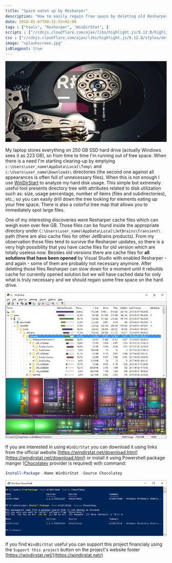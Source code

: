 ```yaml
---
title: "Space eaten up by Resharper"
description: "How to easily regain free space by deleting old Resharper cache."
date: 2018-05-07T00:22:53+02:00
tags : ["tools", "Resharper", "WinDirStat", ]
scripts : ["//cdnjs.cloudflare.com/ajax/libs/highlight.js/9.12.0/highlight.min.js", "//cdnjs.cloudflare.com/ajax/libs/fitvids/1.2.0/jquery.fitvids.min.js"]
css : ["//cdnjs.cloudflare.com/ajax/libs/highlight.js/9.12.0/styles/default.min.css"]
image: "splashscreen.jpg"
isBlogpost: true
---
```

![splashscreen](splashscreen.jpg)


My laptop stores everything on 250 GB SSD hard drive (actually Windows sees it as 223 GB), so from time to time I'm running out of free space. When there is a need I'm starting clearing-up by emptying `c:\Users\user_name\AppData\Local\Temp\` and `c:\Users\user_name\Downloads\` directories (the second one against all appearances is often full of unnecessary files). When this is not enough I use [WinDirStart](https://windirstat.net/) to analyze my hard disk usage. This simple but extremely useful tool presents directory tree with attributes related to disk utilization such as: size, usage percentage, number of items (files and subdirectories), etc.; so you can easily drill down the tree looking for elements eating up your free space. There is also a colorful tree map that allows you to immediately spot large files.

One of my interesting discoveries were Resharper cache files which can weigh even over few GB. Those files can be found inside the appropriate directory under `C:\Users\user_name\AppData\Local\JetBrains\Transient\` path (there are also cache files for other JetBrains products). From my observation those files tend to survive the Resharper updates, so there is a very high possibility that you have cache files for old version which are totally useless now. Besides old versions there are cache files for **all solutions that have been opened** by Visual Studio with enabled Resharper - and again - some of them are probably not necessary anymore. After deleting those files Resharper can slow down for a moment until it rebuilds cache for currently opened solution but we will have cached data for only what is truly necessary and we should regain some free space on the hard drive.

![resharper cache size statistics](resharper_cache_size_statistics.jpg)

If you are interested in using `WinDirStat` you can download it using links from the official website [https://windirstat.net/download.html](https://windirstat.net/download.html) or install it using Powershell package manger ([Chocolatey](https://chocolatey.org/) provider is required) with command:

```powershell
Install-Package -Name WinDirStat -Source Chocolatey
```

![installing WinDirStat with powershell](install_win_dir_stat.jpg)


If you find `WindDirStat` useful you can support this project financialy using the `Support this project` button on the project's website footer [https://windirstat.net/](https://windirstat.net/)

